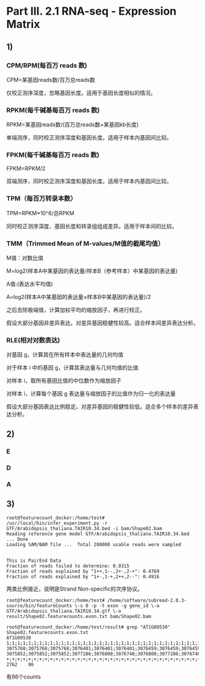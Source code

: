 # Part III. 2.1 RNA-seq - Expression Matrix
## 1)
### CPM/RPM(每百万 reads 数)
CPM=某基因reads数/百万总reads数

仅校正测序深度，忽略基因长度。适用于基因长度相似的情况。
### RPKM(每千碱基每百万 reads 数)
RPKM=某基因reads数/(百万总reads数×某基因kb长度)

单端测序，同时校正测序深度和基因长度。适用于样本内基因间比较。
### FPKM(每千碱基每百万 reads 数)
FPKM=RPKM/2
 
双端测序，同时校正测序深度和基因长度。适用于样本内基因间比较。
### TPM（每百万转录本数）
TPM=RPKM*10^6/总RPKM

同时校正测序深度、基因长度和转录组组成差异。适用于样本间的比较。
### TMM（Trimmed Mean of M-values/M值的截尾均值）
M值：对数比值

M=log2(样本A中某基因的表达量/样本B（参考样本）中某基因的表达量)

​​A值:(表达水平均值)

A=​​log2(样本A中某基因的表达量×样本B中某基因的表达量)/2

之后去除极端值，计算加权平均的缩放因子，再进行校正。

假设大部分基因非差异表达。对差异基因稳健性较高。适合样本间差异表达分析。
### RLE(相对对数表达)
对基因 g，计算其在所有样本中表达量的几何均值

对于样本 i 中的基因 g，计算其表达量与几何均值的比值

对样本 i，取所有基因比值的中位数作为缩放因子

对样本 i，计算每个基因 g 表达量与缩放因子的比值作为归一化的表达量

假设大部分基因表达比例稳定。对差异基因的稳健性较低。适合多个样本的差异表达分析。
## 2)
### E
### D
### A
## 3)
```
root@featurecount_docker:/home/test# /usr/local/bin/infer_experiment.py -r GTF/Arabidopsis_thaliana.TAIR10.34.bed -i bam/Shape02.bam
Reading reference gene model GTF/Arabidopsis_thaliana.TAIR10.34.bed ... Done
Loading SAM/BAM file ...  Total 200000 usable reads were sampled


This is PairEnd Data
Fraction of reads failed to determine: 0.0315
Fraction of reads explained by "1++,1--,2+-,2-+": 0.4769
Fraction of reads explained by "1+-,1-+,2++,2--": 0.4916
```
两类比例接近，说明是Strand Non-specific的次序协议。
```
root@featurecount_docker:/home/test# /home/software/subread-2.0.3-source/bin/featureCounts \-s 0 -p -t exon -g gene_id \-a GTF/Arabidopsis_thaliana.TAIR10.34.gtf \-o result/Shape02.featurecounts.exon.txt bam/Shape02.bam

root@featurecount_docker:/home/test/result# grep "AT1G09530" Shape02.featurecounts.exon.txt
AT1G09530       1;1;1;1;1;1;1;1;1;1;1;1;1;1;1;1;1;1;1;1;1;1;1;1;1;1;1;1;1;1;1;1;1;1;1;1;1;1;1;1;1;1;1   3075768;3075768;3075768;3076401;3076401;3076401;3076459;3076459;3076459;3077173;3077173;3077173;3077173;3077378;3077378;3077378;3077378;3077378;3077378;3078346;3078346;3078346;3078346;3078346;3078346;3078545;3078545;3078545;3078545;3078545;3078545;3078843;3078843;3078843;3078843;3078843;3078843;3078984;3078984;3078984;3078984;3078984;3078984 3075852;3075852;3075852;3077286;3076808;3076748;3076808;3077286;3076748;3077286;3077286;3077286;3077286;3078257;3078257;3078257;3078257;3078257;3078257;3078453;3078453;3078453;3078453;3078453;3078453;3078610;3078610;3078610;3078610;3078610;3078610;3078908;3078908;3078908;3078908;3078908;3078908;3079544;3079544;3079544;3079654;3079654;3079654 +;+;+;+;+;+;+;+;+;+;+;+;+;+;+;+;+;+;+;+;+;+;+;+;+;+;+;+;+;+;+;+;+;+;+;+;+;+;+;+;+;+;+   2762    86
```
有86个counts









​
 


